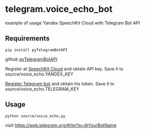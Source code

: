# telegram.voice_echo_bot
example of usage Yandex SpeechKit Cloud with Telegram Bot API

## Requirements

```
pip install pyTelegramBotAPI
```

github [pyTelegramBotAPI](https://github.com/eternnoir/pyTelegramBotAPI)

Register at [SpeechKit Cloud](https://developer.tech.yandex.ru) and obtain API key. Save it to source/voice_echo.YANDEX_KEY

[Register Telegram bot](https://core.telegram.org/bots#3-how-do-i-create-a-bot) and obtain his token. Save it to source/voice_echo.TELEGRAM_KEY

## Usage

```
python source/voice_echo.py
```

visit https://web.telegram.org/#/im?p=@YourBotName
